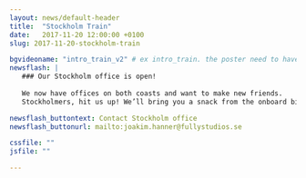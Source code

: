 ```yaml
---
layout: news/default-header
title:  "Stockholm Train"
date:   2017-11-20 12:00:00 +0100
slug: 2017-11-20-stockholm-train

bgvideoname: "intro_train_v2" # ex intro_train. the poster need to have the same name as the video
newsflash: |  
   ### Our Stockholm office is open!
   
   We now have offices on both coasts and want to make new friends. 
   Stockholmers, hit us up! We’ll bring you a snack from the onboard bistro.

newsflash_buttontext: Contact Stockholm office
newsflash_buttonurl: mailto:joakim.hanner@fullystudios.se

cssfile: ""
jsfile: ""

---
```

